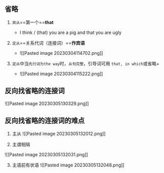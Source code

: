 ## 省略
1. `宾从`==第一个==**that**
	- I think / (that) you are a pig and that you are ugly

2. `定从`==关系代词（连接词）==**作宾语**
	- ![[Pasted image 20230304114702.png]]
3. `定从`中当`先行词为the way`时，`从句完整`，引导词可用 `that, in which`或省略+
	- ![[Pasted image 20230304115222.png]]
## 反向找省略的连接词
![[Pasted image 20230305130329.png]]

## 反向找省略的连接词的难点
1. 主从
![[Pasted image 20230305132012.png]]

2. 主谓相隔

![[Pasted image 20230305132031.png]]

3. 主语前有状语
![[Pasted image 20230305132048.png]]
